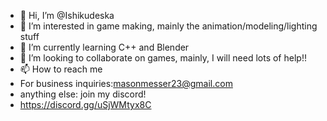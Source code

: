 - 👋 Hi, I’m @Ishikudeska
- 👀 I’m interested in game making, mainly the animation/modeling/lighting stuff
- 🌱 I’m currently learning C++ and Blender
- 💞️ I’m looking to collaborate on games, mainly, I will need lots of help!!
- 📫 How to reach me 
- For business inquiries:masonmesser23@gmail.com
- anything else: join my discord!
- https://discord.gg/uSjWMtyx8C
<!---
Ishikudeska/Ishikudeska is a ✨ special ✨ repository because its `README.md` (this file) appears on your GitHub profile.
You can click the Preview link to take a look at your changes.
--->
